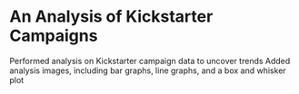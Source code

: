 # An Analysis of Kickstarter Campaigns
Performed analysis on Kickstarter campaign data to uncover trends
Added analysis images, including bar graphs, line graphs, and a box and whisker plot
